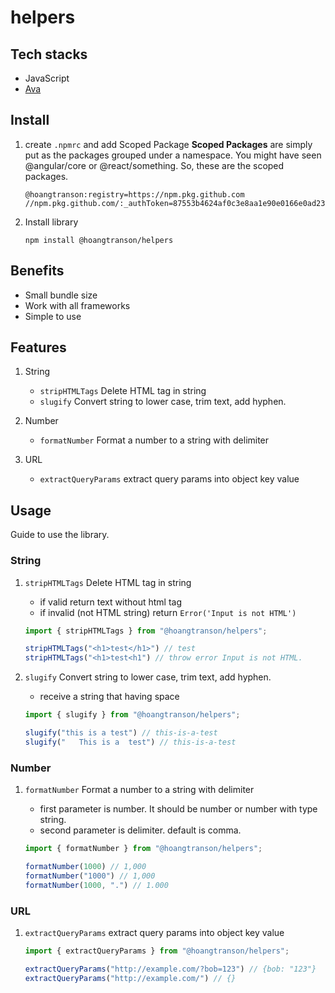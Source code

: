 # helpers

## Tech stacks

- JavaScript
- [Ava](https://github.com/avajs/ava)

## Install

1. create `.npmrc` and add Scoped Package
    **Scoped Packages** are simply put as the packages grouped under a namespace. You might have seen @angular/core or @react/something. So, these are the scoped packages.
    ```
    @hoangtranson:registry=https://npm.pkg.github.com
    //npm.pkg.github.com/:_authToken=87553b4624af0c3e8aa1e90e0166e0ad23dd54a7
    ```

2. Install library

    ```
    npm install @hoangtranson/helpers
    ```

## Benefits

- Small bundle size
- Work with all frameworks
- Simple to use

## Features

1. String
    - `stripHTMLTags` Delete HTML tag in string
    - `slugify` Convert string to lower case, trim text, add hyphen.

2. Number
    - `formatNumber` Format a number to a string with delimiter

3. URL
    - `extractQueryParams` extract query params into object key value 
## Usage

Guide to use the library.

### String

1. `stripHTMLTags` Delete HTML tag in string

    - if valid return text without html tag
    - if invalid (not HTML string) return `Error('Input is not HTML')`

    ```javascript
    import { stripHTMLTags } from "@hoangtranson/helpers";

    stripHTMLTags("<h1>test</h1>") // test
    stripHTMLTags("<h1>test<h1") // throw error Input is not HTML.
    ```
2. `slugify` Convert string to lower case, trim text, add hyphen.
    - receive a string that having space

    ```javascript
    import { slugify } from "@hoangtranson/helpers";

    slugify("this is a test") // this-is-a-test
    slugify("   This is a  test") // this-is-a-test
    ```

### Number

1. `formatNumber` Format a number to a string with delimiter

    - first parameter is number. It should be number or number with type string.
    - second parameter is delimiter. default is comma.


    ```javascript
    import { formatNumber } from "@hoangtranson/helpers";

    formatNumber(1000) // 1,000
    formatNumber("1000") // 1,000
    formatNumber(1000, ".") // 1.000
    ```

### URL

1. `extractQueryParams` extract query params into object key value

    ```javascript
    import { extractQueryParams } from "@hoangtranson/helpers";

    extractQueryParams("http://example.com/?bob=123") // {bob: "123"}
    extractQueryParams("http://example.com/") // {}
    ```
